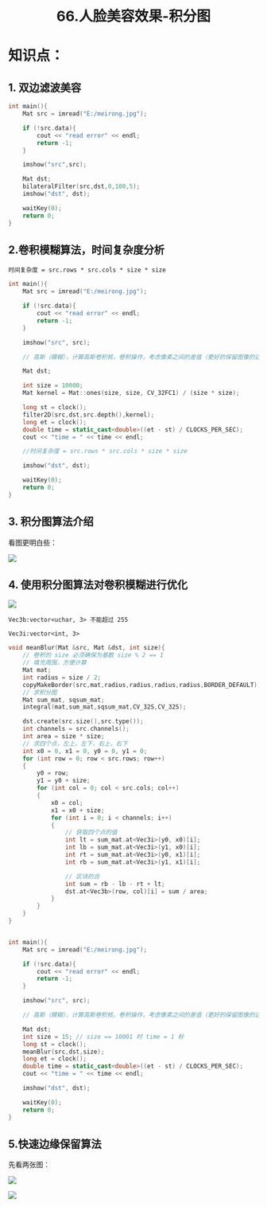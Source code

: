 # <center>66.人脸美容效果-积分图<center>

# 知识点：

## 1. 双边滤波美容
```c++
int main(){
	Mat src = imread("E:/meirong.jpg");

	if (!src.data){
		cout << "read error" << endl;
		return -1;
	}

	imshow("src",src);

	Mat dst;
	bilateralFilter(src,dst,0,100,5);
	imshow("dst", dst);

	waitKey(0);
	return 0;
}
```

## 2.卷积模糊算法，时间复杂度分析

`时间复杂度 = src.rows * src.cols * size * size`

```c++
int main(){
	Mat src = imread("E:/meirong.jpg");

	if (!src.data){
		cout << "read error" << endl;
		return -1;
	}

	imshow("src", src);

	// 高斯（模糊），计算高斯卷积核，卷积操作，考虑像素之间的差值（更好的保留图像的边缘）

	Mat dst;

	int size = 10000;
	Mat kernel = Mat::ones(size, size, CV_32FC1) / (size * size);

	long st = clock();
	filter2D(src,dst,src.depth(),kernel);
	long et = clock();
	double time = static_cast<double>((et - st) / CLOCKS_PER_SEC);
	cout << "time = " << time << endl;

	//时间复杂度 = src.rows * src.cols * size * size

	imshow("dst", dst);

	waitKey(0);
	return 0;
}
```


## 3. 积分图算法介绍

看图更明白些：

![](../pic/66.积分图计算.png)


##  4. 使用积分图算法对卷积模糊进行优化

![](../pic/66.积分图的模糊算法.png)

`Vec3b:vector<uchar, 3> 不能超过 255`

`Vec3i:vector<int, 3>`

```c++
void meanBlur(Mat &src, Mat &dst, int size){
	// 卷积的 size 必须确保为基数 size % 2 == 1
	// 填充周围，方便计算
	Mat mat;
	int radius = size / 2;
	copyMakeBorder(src,mat,radius,radius,radius,radius,BORDER_DEFAULT);
	// 求积分图
	Mat sum_mat, sqsum_mat;
	integral(mat,sum_mat,sqsum_mat,CV_32S,CV_32S);

	dst.create(src.size(),src.type());
	int channels = src.channels();
	int area = size * size;
	// 求四个点，左上，左下，右上，右下
	int x0 = 0, x1 = 0, y0 = 0, y1 = 0;
	for (int row = 0; row < src.rows; row++)
	{	
		y0 = row;
		y1 = y0 + size;
		for (int col = 0; col < src.cols; col++)
		{
			x0 = col;
			x1 = x0 + size;
			for (int i = 0; i < channels; i++)
			{
				// 获取四个点的值
				int lt = sum_mat.at<Vec3i>(y0, x0)[i];
				int lb = sum_mat.at<Vec3i>(y1, x0)[i];
				int rt = sum_mat.at<Vec3i>(y0, x1)[i];
				int rb = sum_mat.at<Vec3i>(y1, x1)[i];

				// 区块的合
				int sum = rb - lb - rt + lt;
				dst.at<Vec3b>(row, col)[i] = sum / area;
			}
		}
	}
}


int main(){
	Mat src = imread("E:/meirong.jpg");

	if (!src.data){
		cout << "read error" << endl;
		return -1;
	}

	imshow("src", src);

	// 高斯（模糊），计算高斯卷积核，卷积操作，考虑像素之间的差值（更好的保留图像的边缘）

	Mat dst;
	int size = 15; // size == 10001 时 time = 1 秒
	long st = clock();
	meanBlur(src,dst,size);
	long et = clock();
	double time = static_cast<double>((et - st) / CLOCKS_PER_SEC);
	cout << "time = " << time << endl;

	imshow("dst", dst);

	waitKey(0);
	return 0;
}
```

## 5.快速边缘保留算法

先看两张图：

![](../pic/66.快速边缘保留算法.png)

![](../pic/66.局部方差公式推导.png)




